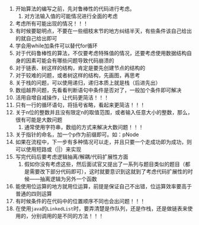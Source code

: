 1. 开始算法的编写之前，先对鲁棒性的代码进行考虑。
   1. 对方法输入值的可能情况进行全面的考虑
2. 考虑所有可能出现的情况！！！
3. 有时候要聪明点，不要在一些细枝末节的地方纠结半天，有些条件该自己给出的就自己给出即可
4. 学会用while加条件可以替代for循环
5. 对于代码鲁棒性的算法，不仅要考虑特殊值的情况，还要考虑使用数据结构自身的因素可能会有哪些问题导致代码崩溃的
6. 对于链表、树这样的结构，肯定是要先创建节点的结构的
7. 对于较难的问题，或者树这样的结构，先画图，再思考
8. 关于栈的问题，可以使用递归，递归本质上就是栈（后进先出）
9. 数组越界问题，先看看判断语句中条件是否对了，一般加个条件即可解决
10. 活用自增自减操作，让代码更简洁！！！
11. 只有一行的循环语句，将括号省略，看起来更简洁！！！
12. 关于n位的整数并且没有限定n的取值范围，或者输入任意大小的整数，那么，很有可能是大数问题
    1. 通常使用字符串，数组的方式来解决大数问题！！！
13. 关于指针的命名，加一个p作为前缀即可。如：pNode
14. 如果在流程中，下一步有多种情况可以走，并且只要一个走成功即为成功，则可以使用短路或（||）来实现
15. 写完代码后要考虑逻辑抽离/解耦/代码扩展性方面
    1. 假如你没有考虑这些，然后面试官又提出了一系列与题目类似的题目（都是需要改下部分代码即可），这时就要意识到这就到了考虑代码扩展性的时候——抽离逻辑为另外一个函数
16. 能使用位运算的地方就用位运算，前提是保证自己不出错，位运算效率要高于普通的四则运算
17. 有时候条件的在代码中的位置顺序不同也会出问题！！！
18. 在使用`java`的`LinkedList`时，要弄清楚是作队列，还是作栈，还是做链表来使用的，分别调用的是不同的方法！！！